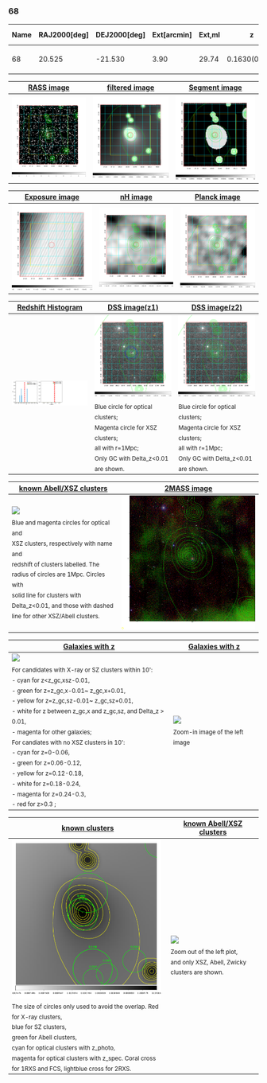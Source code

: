 <div STYLE="page-break-after: always;"></div>

### 68

|Name|RAJ2000[deg]|DEJ2000[deg] |Ext[arcmin]| Ext,ml | z | z_src| C|GC(XSZ,Delta_z<0.01)| GC(OPT,Delta_z<0.01)|GC| R_sig[arcmin] | R500[arcmin] | R500[Mpc]| CRsig[c/s] | CR500[c/s] |L500[1E44 erg/s]|F500[1E-12 erg/s/cm^2]| M500[1E14 Msun]|Tx[keV]|Cnt_sig|Beta|Rc[arcmin]|Comment|Alias|
|---|---|---|---|---|---|------|---|--------|---------|----------|---|---|---|---|---|---|---|---|---|---|---|---|---|---|
|68| 20.525| -21.530| 3.90| 29.74| 0.1630(0.000)| z_opt| S| -| N, W| A, N, W| 11.725| 5.398| 0.907| 0.098(0.030)| 0.090(0.028)| 1.336(0.302)| 1.829(0.414)| 2.49(0.28)| 3.96(0.28)| 62.6| 0.849(-0.149+0.107)| 5.468(-1.216+0.977)| -| t188|

|[RASS image](../image/68/68_img.pdf)|[filtered image](../image/68/68_fil.pdf)|[Segment image](../image/68/68_seg.pdf)|
|-------------------|--------------------|-------------------|
| <img src="../image/68/68_img.png" width="300">  | <img src="../image/68/68_fil.png" width="300">   | <img src="../image/68/68_seg.png" width="300">  |

|[Exposure image](../image/68/68_mex.pdf)| [nH image](../image/68/68_nh.pdf)| [Planck image](../image/68/68_p.pdf)|
|-------------------|--------------------|-------------------|
|<img src="../image/68/68_mex.png" width="300">   | <img src="../image/68/68_nh.png" width="300">    | <img src="../image/68/68_p.png" width="300"> |

|[Redshift Histogram](../image/68/68_zg.pdf) | [DSS image(z1)](../image/68/68_dss_z1.pdf)      |  [DSS image(z2)](../image/68/68_dss_z2.pdf)    |
|-------------------|--------------------|-------------------|
|<img src="../image/68/68_zg.png" width="300"> |<img src="../image/68/68_dss_z1.png" width="300"> <sub><br>Blue circle for optical clusters; <br>Magenta circle for XSZ clusters; <br>all with r=1Mpc; <br>Only GC with Delta_z<0.01 are shown. </sub>| <img src="../image/68/68_dss_z2.png" width="300"><sub><br>Blue circle for optical clusters; <br>Magenta circle for XSZ clusters; <br>all with r=1Mpc; <br>Only GC with Delta_z<0.01 are shown. </sub> |

|[known Abell/XSZ clusters](../image/68/68_m.pdf) | [2MASS image](../image/68/68_2mass.pdf)      |
|-------------------|-------------------|
|<img src=../image/68/68_m.png width="300"> <br><sub>Blue and magenta circles for optical and <br>XSZ clusters, respectively with name and <br>redshift of clusters labelled. The <br>radius of circles are 1Mpc. Circles with <br>solid line for clusters with <br>Delta_z<0.01, and those with dashed <br>line for other XSZ/Abell clusters.        </sub>|<img src="../image/68/68_2mass.png" width="300">  |

|[Galaxies with z](../image/68/68_opt_ned.pdf) |[Galaxies with z](../image/68/68_opt_ned_zoom.pdf) |
|-------------------|-------------------|
| <img src=../image/68/68_opt_ned.png width="300"> <br><sub> For candidates with X-ray or SZ clusters within 10': <br> - cyan for z<z_gc,xsz-0.01, <br> - green for z=z_gc,x-0.01~ z_gc,x+0.01, <br> - yellow for z=z_gc,sz-0.01~ z_gc,sz+0.01, <br> - white for z between z_gc,x and z_gc,sz, and Delta_z > 0.01, <br> - magenta for other galaxies; <br>For candiates with no XSZ clusters in 10': <br> - cyan for z=0-0.06, <br> - green for z=0.06-0.12, <br> - yellow for z=0.12-0.18, <br> - white for z=0.18-0.24, <br> - magenta for z=0.24-0.3, <br> - red for z>0.3 ;  </sub>|<img src=../image/68/68_opt_ned_zoom.png width="300">  <br><sub> Zoom-in image of the left image</sub>|

|[known clusters](../image/68/68_gc.pdf) |[known Abell/XSZ clusters](../image/68/68_gc_large.pdf) |
|-------------------|-------------------|
| <img src=../image/68/68_gc.png width="300"> <br><sub> The size of circles only used to avoid the overlap. Red for X-ray clusters, <br> blue for SZ clusters, <br> green for Abell clusters, <br> cyan for optical clusters with z_photo, <br> magenta for optical clusters with z_spec. Coral cross for 1RXS and FCS, lightblue cross for 2RXS. </sub>|<img src=../image/68/68_gc_large.png width="300"> <br><sub> Zoom out of the left plot, <br> and only XSZ, Abell, Zwicky clusters are shown. </sub> |



